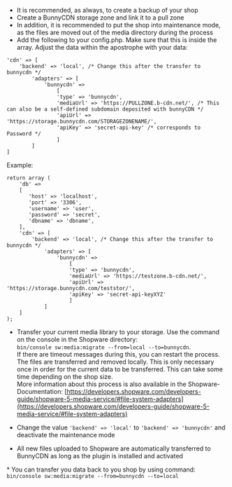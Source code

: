 - It is recommended, as always, to create a backup of your shop
- Create a BunnyCDN storage zone and link it to a pull zone
- In addition, it is recommended to put the shop into maintenance mode, as the files are moved out of the media directory during the process
- Add the following to your config.php. Make sure that this is inside the array. Adjust the data within the apostrophe with your data:
       
```
'cdn' => [
    'backend' => 'local', /* Change this after the transfer to bunnycdn */
        'adapters' => [
            'bunnycdn' =>
                [
                'type' => 'bunnycdn',
                'mediaUrl' => 'https://PULLZONE.b-cdn.net/', /* This can also be a self-defined subdomain deposited with bunnyCDN */
                'apiUrl' => 'https://storage.bunnycdn.com/STORAGEZONENAME/',
                'apiKey' => 'secret-api-key' /* corresponds to Password */
                ]
        ]
]
```

Example:
```
return array (
    'db' =>
    [
       'host' => 'localhost',
       'port' => '3306',
       'username' => 'user',
       'password' => 'secret',
       'dbname' => 'dbname',
    ],
    'cdn' => [
        'backend' => 'local', /* Change this after the transfer to bunnycdn */
            'adapters' => [
                'bunnycdn' =>
                    [
                    'type' => 'bunnycdn',
                    'mediaUrl' => 'https://testzone.b-cdn.net/',
                    'apiUrl' => 'https://storage.bunnycdn.com/teststor/',
                    'apiKey' => 'secret-api-keyXYZ'
                    ]
            ]
    ]
);
```
    
-  Transfer your current media library to your storage. Use the command on the console in the Shopware directory:  
`bin/console sw:media:migrate --from=local --to=bunnycdn`.  
           If there are timeout messages during this, you can restart the process.  
           The files are transferred and removed locally. This is only necessary once in order for the current data to be transferred. This can take some time depending on the shop size.  
           More information about this process is also available in the Shopware-Documentation: [https://developers.shopware.com/developers-guide/shopware-5-media-service/#file-system-adapters](https://developers.shopware.com/developers-guide/shopware-5-media-service/#file-system-adapters)
    
- Change the value `'backend' => 'local'` to `'backend' => 'bunnycdn'` and deactivate the maintenance mode
- All new files uploaded to Shopware are automatically transferred to BunnyCDN as long as the plugin is installed and activated
    
\* You can transfer you data back to you shop by using command: `bin/console sw:media:migrate --from=bunnycdn --to=local`
